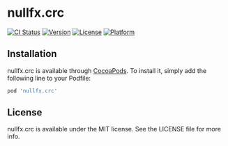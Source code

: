# nullfx.crc

[![CI Status](http://img.shields.io/travis/nullfx/nullfx.crc.svg?style=flat)](https://travis-ci.org/nullfx/swift-nullfx.crc)
[![Version](https://img.shields.io/cocoapods/v/nullfx.crc.svg?style=flat)](http://cocoapods.org/pods/nullfx.crc)
[![License](https://img.shields.io/cocoapods/l/nullfx.crc.svg?style=flat)](http://cocoapods.org/pods/nullfx.crc)
[![Platform](https://img.shields.io/cocoapods/p/nullfx.crc.svg?style=flat)](http://cocoapods.org/pods/nullfx.crc)


## Installation

nullfx.crc is available through [CocoaPods](http://cocoapods.org). To install
it, simply add the following line to your Podfile:

```ruby
pod 'nullfx.crc'
```


## License

nullfx.crc is available under the MIT license. See the LICENSE file for more info.
